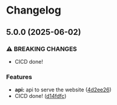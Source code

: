 # Changelog

## 5.0.0 (2025-06-02)


### ⚠ BREAKING CHANGES

* CICD done!

### Features

* **api:** api to serve the website ([4d2ee26](https://github.com/doper1/POK/commit/4d2ee26f4674aa61d00ff77879db37846d40940f))
* CICD done! ([d14fdfc](https://github.com/doper1/POK/commit/d14fdfc85bcb769e77032392773eda073b1a90be))
